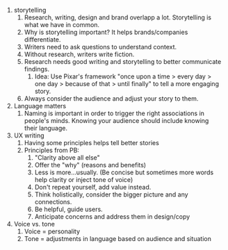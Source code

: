 1. storytelling
	1. Research, writing, design and brand overlapp a lot. Storytelling is what we have in common.
	2. Why is storytelling important? It helps brands/companies differentiate. 
	3. Writers need to ask questions to understand context.
	4. Without research, writers write fiction.
	5. Research needs good writing and storytelling to better communicate findings.
		1. Idea: Use Pixar's framework "once upon a time > every day > one day > because of that > until finally" to tell a more engaging story.
	6. Always consider the audience and adjust your story to them.
4. Language matters
	1. Naming is important in order to trigger the right associations in people's minds. Knowing your audience should include knowing their language.
5. UX writing
	1. Having some principles helps tell better stories
	2. Principles from PB:
		1. "Clarity above all else"
		2. Offer the "why" (reasons and benefits)
		3. Less is more...usually. (Be concise but sometimes more words help clarity or inject tone of voice)
		4. Don't repeat yourself, add value instead.
		5. Think holistically, consider the bigger picture and any connections.
		6. Be helpful, guide users.
		7. Anticipate concerns and address them in design/copy
6. Voice vs. tone
	1. Voice = personality
	2. Tone = adjustments in language based on audience and situation
